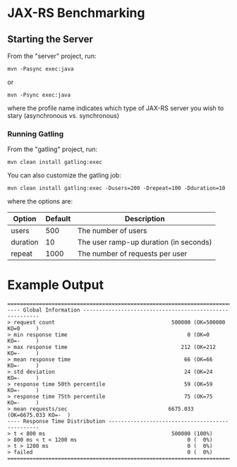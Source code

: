 # JAX-RS Benchmarking

## Starting the Server

From the "server" project, run:
 
```
mvn -Pasync exec:java
```

or 

```
mvn -Psync exec:java
```

where the profile name indicates which type of JAX-RS server you wish to stary (asynchronous vs. synchronous)

### Running Gatling

From the "gatling" project, run:

```
mvn clean install gatling:exec
```

You can also customize the gatling job:

```
mvn clean install gatling:exec -Dusers=200 -Drepeat=100 -Dduration=10
```

where the options are:

Option   | Default | Description 
---------|---------|-------------------------------------
users    | 500     | The number of users
duration | 10      | The user ramp-up duration (in seconds)
repeat   | 1000    | The number of requests per user



# Example Output

```
================================================================================
---- Global Information --------------------------------------------------------
> request count                                     500000 (OK=500000 KO=0     )
> min response time                                      0 (OK=0      KO=-     )
> max response time                                    212 (OK=212    KO=-     )
> mean response time                                    66 (OK=66     KO=-     )
> std deviation                                         24 (OK=24     KO=-     )
> response time 50th percentile                         59 (OK=59     KO=-     )
> response time 75th percentile                         75 (OK=75     KO=-     )
> mean requests/sec                                6675.033 (OK=6675.033 KO=-  )
---- Response Time Distribution ------------------------------------------------
> t < 800 ms                                        500000 (100%)
> 800 ms < t < 1200 ms                                   0 (  0%)
> t > 1200 ms                                            0 (  0%)
> failed                                                 0 (  0%)
================================================================================
```
